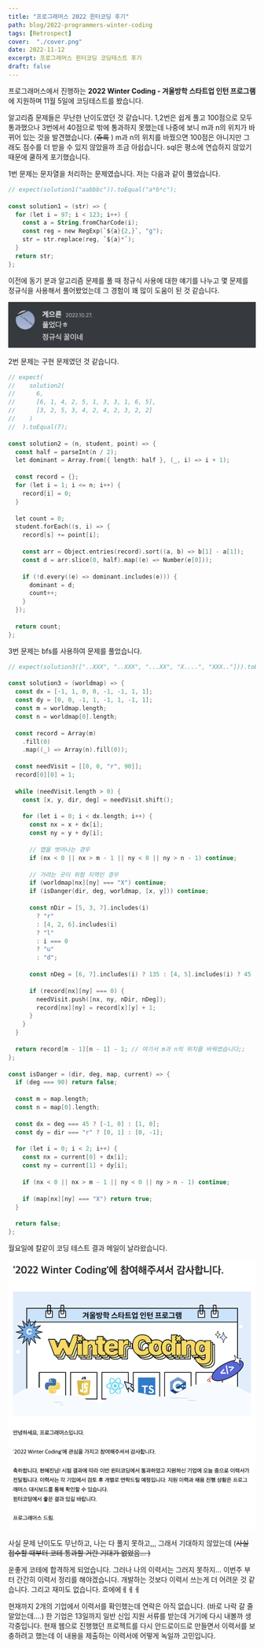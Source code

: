 ```yaml
---
title: "프로그래머스 2022 윈터코딩 후기"
path: blog/2022-programmers-winter-coding
tags: [Retrospect]
cover:  "./cover.png"
date: 2022-11-12
excerpt: 프로그래머스 윈터코딩 코딩테스트 후기
draft: false
---
```


프로그래머스에서 진행하는 ****2022 Winter Coding - 겨울방학 스타트업 인턴 프로그램**** 에 지원하며 11월 5일에 코딩테스트를 봤습니다.

알고리즘 문제들은 무난한 난이도였던 것 같습니다. 1,2번은 쉽게 풀고 100점으로 모두 통과했으나 3번에서 40점으로 밖에 통과하지 못했는데 나중에 보니 m과 n의 위치가 바뀌어 있는 것을 발견했습니다. (~~쥬륵~~ ) m과 n의 위치를 바꿨으면 100점은 아니지만 그래도 점수를 더 받을 수 있지 않았을까 조금 아쉽습니다. sql은 평소에 연습하지 않았기 때문에 쿨하게 포기했습니다. 

1번 문제는 문자열을 처리하는 문제였습니다. 저는 다음과 같이 풀었습니다. 

```kotlin
// expect(solution1("aabbbc")).toEqual("a*b*c");

const solution1 = (str) => {
  for (let i = 97; i < 123; i++) {
    const a = String.fromCharCode(i);
    const reg = new RegExp(`${a}{2,}`, "g");
    str = str.replace(reg, `${a}*`);
  }
  return str;
};
```

이전에 동기 분과 알고리즘 문제를 풀 때 정규식 사용에 대한 얘기를 나누고 몇 문제를 정규식을 사용해서 풀어봤었는데 그 경험이 꽤 많이 도움이 된 것 같습니다.

![](./image1.png)

2번 문제는 구현 문제였던 것 같습니다. 

```kotlin
// expect(
//    solution2(
//      6,
//      [6, 1, 4, 2, 5, 1, 3, 3, 1, 6, 5],
//      [3, 2, 5, 3, 4, 2, 4, 2, 3, 2, 2]
//    )
//  ).toEqual(7);

const solution2 = (n, student, point) => {
  const half = parseInt(n / 2);
  let dominant = Array.from({ length: half }, (_, i) => i + 1);

  const record = {};
  for (let i = 1; i <= n; i++) {
    record[i] = 0;
  }

  let count = 0;
  student.forEach((s, i) => {
    record[s] += point[i];

    const arr = Object.entries(record).sort((a, b) => b[1] - a[1]);
    const d = arr.slice(0, half).map((e) => Number(e[0]));

    if (!d.every((e) => dominant.includes(e))) {
      dominant = d;
      count++;
    }
  });

  return count;
};
```

3번 문제는 bfs를 사용하여 문제를 풀었습니다.

```kotlin
// expect(solution3(["..XXX", "..XXX", "...XX", "X....", "XXX.."])).toEqual(5);

const solution3 = (worldmap) => {
  const dx = [-1, 1, 0, 0, -1, -1, 1, 1];
  const dy = [0, 0, -1, 1, -1, 1, -1, 1];
  const m = worldmap.length;
  const n = worldmap[0].length;

  const record = Array(m)
    .fill(0)
    .map((_) => Array(n).fill(0));

  const needVisit = [[0, 0, "r", 90]];
  record[0][0] = 1;

  while (needVisit.length > 0) {
    const [x, y, dir, deg] = needVisit.shift();

    for (let i = 0; i < dx.length; i++) {
      const nx = x + dx[i];
      const ny = y + dy[i];

      // 맵을 벗어나는 경우
      if (nx < 0 || nx > m - 1 || ny < 0 || ny > n - 1) continue;

      // 가려는 곳이 위험 지역인 경우
      if (worldmap[nx][ny] === "X") continue;
      if (isDanger(dir, deg, worldmap, [x, y])) continue;

      const nDir = [5, 3, 7].includes(i)
        ? "r"
        : [4, 2, 6].includes(i)
        ? "l"
        : i === 0
        ? "u"
        : "d";

      const nDeg = [6, 7].includes(i) ? 135 : [4, 5].includes(i) ? 45 : 90;

      if (record[nx][ny] === 0) {
        needVisit.push([nx, ny, nDir, nDeg]);
        record[nx][ny] = record[x][y] + 1;
      }
    }
  }

  return record[m - 1][n - 1] - 1; // 여기서 m과 n의 위치를 바꿔썼습니다;;
};

const isDanger = (dir, deg, map, current) => {
  if (deg === 90) return false;

  const m = map.length;
  const n = map[0].length;

  const dx = deg === 45 ? [-1, 0] : [1, 0];
  const dy = dir === "r" ? [0, 1] : [0, -1];

  for (let i = 0; i < 2; i++) {
    const nx = current[0] + dx[i];
    const ny = current[1] + dy[i];

    if (nx < 0 || nx > m - 1 || ny < 0 || ny > n - 1) continue;

    if (map[nx][ny] === "X") return true;
  }

  return false;
};
```

월요일에 칼같이 코딩 테스트 결과 메일이 날라왔습니다. 

![](./image2.png)

사실 문제 난이도도 무난하고, 나는 다 풀지 못하고,,, 그래서 기대하지 않았는데 (~~사실 접수할 때부터 코테 통과할 거란 기대가 없었음… )~~

운좋게 코테에 합격하게 되었습니다. 그러나 나의 이력서는 그러지 못하지… 이번주 부터 간간히 이력서 정리를 해야겠습니다. 개발하는 것보다 이력서 쓰는게 더 어려운 것 같습니다. 그리고 재미도 없습니다. 흐에에ㅔㅔㅔ

현재까지 2개의 기업에서 이력서를 확인했는데 연락은 아직 없습니다. (바로 나락 갈 줄 알았는데….) 한 기업은 13일까지 일반 신입 지원 서류를 받는데 거기에 다시 내볼까 생각중입니다. 현재 웹으로 진행했던 프로젝트를 다시 안드로이드로 만들면서 이력서를 보충하려고 했는데 이 내용을 제출하는 이력서에 어떻게 녹일까 고민입니다.








